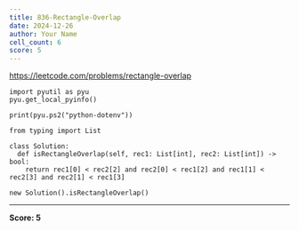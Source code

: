 ```yaml
---
title: 836-Rectangle-Overlap
date: 2024-12-26
author: Your Name
cell_count: 6
score: 5
---
```


https://leetcode.com/problems/rectangle-overlap


```
import pyutil as pyu
pyu.get_local_pyinfo()
```


```
print(pyu.ps2("python-dotenv"))
```


```
from typing import List
```


```
class Solution:
  def isRectangleOverlap(self, rec1: List[int], rec2: List[int]) -> bool:
    return rec1[0] < rec2[2] and rec2[0] < rec1[2] and rec1[1] < rec2[3] and rec2[1] < rec1[3]
```


```
new Solution().isRectangleOverlap()
```


---
**Score: 5**